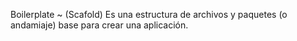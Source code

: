 Boilerplate ~ (Scafold)
Es una estructura de archivos y paquetes (o andamiaje) base para crear una aplicación.
